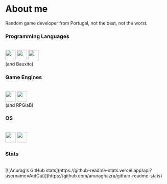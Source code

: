 # About me

Random game developer from Portugal, not the best, not the worst.

### Programming Languages
<br>
<img height="32" width="32" src="https://static-00.iconduck.com/assets.00/lua-icon-256x256-w2zsf5op.png" />
<img height="32" width="32" src="https://www.cdnlogo.com/logos/c/27/c.svg" />
<img height="32" width="32" src="https://www.svgrepo.com/show/452091/python.svg" />
<br>
(and Bauxite)

### Game Engines
<br>
<img height="32" width="32" src="https://i.redd.it/tu3gt6ysfxq71.png" />
<img height="32" width="32" src="https://upload.wikimedia.org/wikipedia/commons/thumb/e/eb/Roblox_Studio_logo_-_2022.svg/477px-Roblox_Studio_logo_-_2022.svg.png" />
<br>
(and RPGiaB)

### OS
<br>
<img height="32" width="32" src="https://upload.wikimedia.org/wikipedia/commons/thumb/4/48/Windows_logo_-_2012_%28dark_blue%29.svg/88px-Windows_logo_-_2012_%28dark_blue%29.svg.png" />
<img height="32" width="32" src="http://www.rw-designer.com/icon-image/18835-256x256x32.png" />

### Stats
<br>
[![Anurag's GitHub stats](https://github-readme-stats.vercel.app/api?username=AutGui)](https://github.com/anuraghazra/github-readme-stats)

